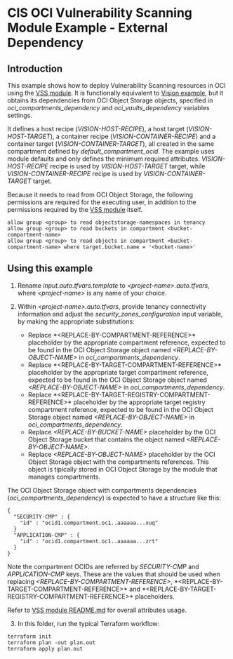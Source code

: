 # CIS OCI Vulnerability Scanning Module Example - External Dependency

## Introduction

This example shows how to deploy Vulnerability Scanning resources in OCI using the [VSS module](../..). It is functionally equivalent to [Vision example](../vision/), but it obtains its dependencies from OCI Object Storage objects, specified in *oci_compartments_dependency* and *oci_vaults_dependency* variables settings. 

It defines a host recipe (*VISION-HOST-RECIPE*), a host target (*VISION-HOST-TARGET*), a container recipe (*VISION-CONTAINER-RECIPE*) and a container target (*VISION-CONTAINER-TARGET*), all created in the same compartment defined by *default_compartment_ocid*. The example uses module defaults and only defines the minimum required attributes. *VISION-HOST-RECIPE* recipe is used by *VISION-HOST-TARGET* target, while *VISION-CONTAINER-RECIPE* recipe is used by *VISION-CONTAINER-TARGET* target.

Because it needs to read from OCI Object Storage, the following permissions are required for the executing user, in addition to the permissions required by the [VSS module](../..) itself.

```
allow group <group> to read objectstorage-namespaces in tenancy
allow group <group> to read buckets in compartment <bucket-compartment-name>
allow group <group> to read objects in compartment <bucket-compartment-name> where target.bucket.name = '<bucket-name>'
```

## Using this example
1. Rename *input.auto.tfvars.template* to *\<project-name\>.auto.tfvars*, where *\<project-name\>* is any name of your choice.

2. Within *\<project-name\>.auto.tfvars*, provide tenancy connectivity information and adjust the *security_zones_configuration* input variable, by making the appropriate substitutions:
   - Replace \*<REPLACE-BY-COMPARTMENT-REFERENCE\>* placeholder by the appropriate compartment reference, expected to be found in the OCI Object Storage object named *\<REPLACE-BY-OBJECT-NAME\>* in *oci_compartments_dependency*.
   - Replace \*<REPLACE-BY-TARGET-COMPARTMENT-REFERENCE\>* placeholder by the appropriate target compartment reference, expected to be found in the OCI Object Storage object named *\<REPLACE-BY-OBJECT-NAME\>* in *oci_compartments_dependency*.
   - Replace \*<REPLACE-BY-TARGET-REGISTRY-COMPARTMENT-REFERENCE\>* placeholder by the appropriate target registry compartment reference, expected to be found in the OCI Object Storage object named *\<REPLACE-BY-OBJECT-NAME\>* in *oci_compartments_dependency*.
   - Replace *\<REPLACE-BY-BUCKET-NAME\>* placeholder by the OCI Object Storage bucket that contains the object named *\<REPLACE-BY-OBJECT-NAME\>*.
   - Replace *\<REPLACE-BY-OBJECT-NAME\>* placeholder by the OCI Object Storage object with the compartments references. This object is tipically stored in OCI Object Storage by the module that manages compartments.

The OCI Object Storage object with compartments dependencies (*oci_compartments_dependency*) is expected to have a structure like this:
```
{
  "SECURITY-CMP" : {
    "id" : "ocid1.compartment.oc1..aaaaaa...xuq"
  }
  "APPLICATION-CMP" : {
    "id" : "ocid1.compartment.oc1..aaaaaa...zrt"
  }
}
```

Note the compartment OCIDs are referred by *SECURITY-CMP* and *APPLICATION-CMP* keys. These are the values that should be used when replacing *\<REPLACE-BY-COMPARTMENT-REFERENCE\>*, \*<REPLACE-BY-TARGET-COMPARTMENT-REFERENCE\>* and  \*<REPLACE-BY-TARGET-REGISTRY-COMPARTMENT-REFERENCE\>* placeholders.

Refer to [VSS module README.md](../../README.md) for overall attributes usage.

3. In this folder, run the typical Terraform workflow:
```
terraform init
terraform plan -out plan.out
terraform apply plan.out
```
